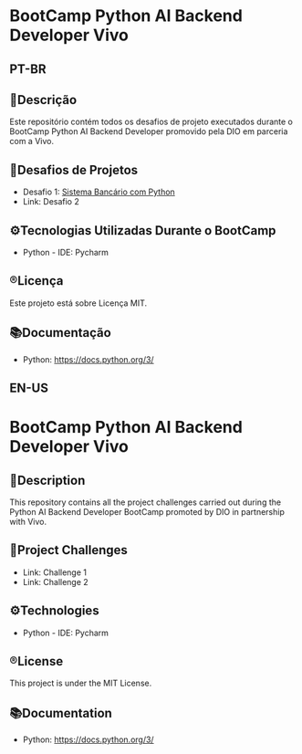 # BootCamp Python AI Backend Developer Vivo

## **PT-BR**
## 📄Descrição
Este repositório contém todos os desafios de projeto executados durante o BootCamp Python AI Backend Developer promovido pela DIO em parceria com a Vivo.

## 🎢Desafios de Projetos
- Desafio 1: [Sistema Bancário com Python](https://github.com/jessieFerrS/BootCamp-Python-AI-Backend-Vivo-DIO/tree/main/Desafio%20de%20Projeto%20-%20Criando%20um%20Sistema%20Banc%C3%A1rio%20com%20Python)
- Link: Desafio 2

## ⚙️Tecnologias Utilizadas Durante o BootCamp
- Python - IDE: Pycharm

## ®️Licença
Este projeto está sobre Licença MIT.

## 📚Documentação
- Python: https://docs.python.org/3/

## **EN-US**
# BootCamp Python AI Backend Developer Vivo

## 📄Description
This repository contains all the project challenges carried out during the Python AI Backend Developer BootCamp promoted by DIO in partnership with Vivo.

## 🎢Project Challenges
- Link: Challenge 1
- Link: Challenge 2

## ⚙️Technologies
- Python - IDE: Pycharm

## ®️License
This project is under the MIT License.

## 📚Documentation
- Python: https://docs.python.org/3/

